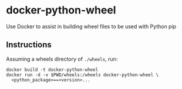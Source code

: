 # docker-python-wheel
Use Docker to assist in building wheel files to be used with Python pip

## Instructions
Assuming a wheels directory of `./wheels`, run:

```
docker build -t docker-python-wheel
docker run -d -v $PWD/wheels:/wheels docker-python-wheel \
  <python_package>==<version>...
```
